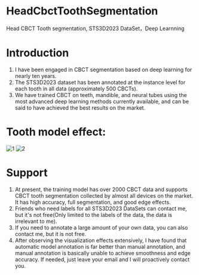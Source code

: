 # HeadCbctToothSegmentation
Head CBCT Tooth segmentation, STS3D2023 DataSet，Deep Learnning

# Introduction
1. I have been engaged in CBCT segmentation based on deep learning for nearly ten years.
2. The STS3D2023 dataset has been annotated at the instance level for each tooth in all data (approximately 500 CBCTs).
3. We have trained CBCT on teeth, mandible, and neural tubes using the most advanced deep learning methods currently available, and can be said to have achieved the best results on the market.

# Tooth model effect:
![1](https://github.com/user-attachments/assets/928b7e9e-fea6-4a61-9c02-b245c235ab77)
![2](https://github.com/user-attachments/assets/d6e097cf-e86b-41df-819b-9dbf9ecdb2c4)


# Support
1. At present, the training model has over 2000 CBCT data and supports CBCT tooth segmentation collected by almost all devices on the market. It has high accuracy, full segmentation, and good edge effects.
2. Friends who need labels for all STS3D2023 DataSets can contact me, but it's not free(Only limited to the labels of the data, the data is irrelevant to me).
3. If you need to annotate a large amount of your own data, you can also contact me, but it is not free.
4. After observing the visualization effects extensively, I have found that automatic model annotation is far better than manual annotation, and manual annotation is basically unable to achieve smoothness and edge accuracy.
If needed, just leave your email and I will proactively contact you.












